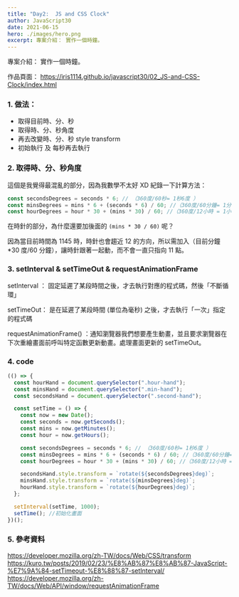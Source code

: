 ```yaml
---
title: "Day2:  JS and CSS Clock"
author: JavaScript30
date: 2021-06-15
hero: ./images/hero.png
excerpt: 專案介紹： 實作一個時鐘。
---
```


專案介紹： 實作一個時鐘。

作品頁面： https://iris1114.github.io/javascript30/02_JS-and-CSS-Clock/index.html

### 1. 做法：

- 取得目前時、分、秒
- 取得時、分、秒角度
- 再去改變時、分、秒 style transform
- 初始執行 及 每秒再去執行

### 2. 取得時、分、秒角度

這個是我覺得最混亂的部分，因為我數學不太好 XD 紀錄一下計算方法：

```javascript
const secondsDegrees = seconds * 6; // （360度/60秒= 1秒6度 ）
const minsDegrees = mins * 6 + (seconds * 6) / 60; //（360度/60分鐘= 1分鐘6度 ，目前分鐘*6度）+ （目前秒*6度/60秒）
const hourDegrees = hour * 30 + (mins * 30) / 60; //（360度/12小時 = 1小時30度， 目前小時*30度）+（目前分鐘*30度/60分鐘）
```

在時針的部分，為什麼還要加後面的 `(mins * 30 / 60)` 呢？

因為當目前時間為 1145 時，時針也會趨近 12 的方向，所以需加入（目前分鐘\*30 度/60 分鐘），讓時針跟著一起動，而不會一直只指向 11 點。

### 3. setInterval & setTimeOut & requestAnimationFrame

setInterval ： 固定延遲了某段時間之後，才去執行對應的程式碼，然後「不斷循環」

setTimeOut： 是在延遲了某段時間 (單位為毫秒) 之後，才去執行「一次」指定的程式碼

requestAnimationFrame() ：通知瀏覽器我們想要產生動畫，並且要求瀏覽器在下次重繪畫面前呼叫特定函數更新動畫。處理畫面更新的 setTimeOut。

### 4. code

```javascript
(() => {
  const hourHand = document.querySelector(".hour-hand");
  const minsHand = document.querySelector(".min-hand");
  const secondsHand = document.querySelector(".second-hand");

  const setTime = () => {
    const now = new Date();
    const seconds = now.getSeconds();
    const mins = now.getMinutes();
    const hour = now.getHours();

    const secondsDegrees = seconds * 6; // （360度/60秒= 1秒6度 ）
    const minsDegrees = mins * 6 + (seconds * 6) / 60; //（360度/60分鐘= 1分鐘6度 ，目前分鐘*6度）+ （目前秒*6度/60秒）
    const hourDegrees = hour * 30 + (mins * 30) / 60; //（360度/12小時 = 1小時30度， 目前小時*30度）+（目前分鐘*30度/60分鐘）

    secondsHand.style.transform = `rotate(${secondsDegrees}deg)`;
    minsHand.style.transform = `rotate(${minsDegrees}deg)`;
    hourHand.style.transform = `rotate(${hourDegrees}deg)`;
  };

  setInterval(setTime, 1000);
  setTime(); //初始化畫面
})();
```

### 5. 參考資料

https://developer.mozilla.org/zh-TW/docs/Web/CSS/transform
https://kuro.tw/posts/2019/02/23/%E8%AB%87%E8%AB%87-JavaScript-%E7%9A%84-setTimeout-%E8%88%87-setInterval/
https://developer.mozilla.org/zh-TW/docs/Web/API/window/requestAnimationFrame

